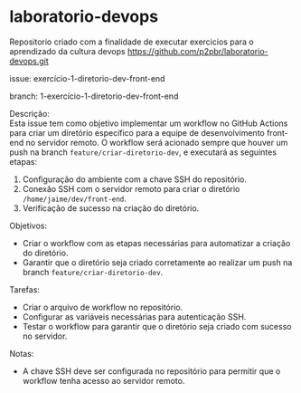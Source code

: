 # laboratorio-devops
Repositorio criado com a finalidade de executar exercicios para o aprendizado da cultura devops
https://github.com/p2pbr/laboratorio-devops.git

issue: exercício-1-diretorio-dev-front-end

branch:
1-exercício-1-diretorio-dev-front-end


Descrição:  
Esta issue tem como objetivo implementar um workflow no GitHub Actions para criar um diretório específico para a equipe de desenvolvimento front-end no servidor remoto. O workflow será acionado sempre que houver um push na branch `feature/criar-diretorio-dev`, e executará as seguintes etapas:

1. Configuração do ambiente com a chave SSH do repositório.
2. Conexão SSH com o servidor remoto para criar o diretório `/home/jaime/dev/front-end`.
3. Verificação de sucesso na criação do diretório.

Objetivos:
- Criar o workflow com as etapas necessárias para automatizar a criação do diretório.
- Garantir que o diretório seja criado corretamente ao realizar um push na branch `feature/criar-diretorio-dev`.

Tarefas:
- Criar o arquivo de workflow no repositório.
- Configurar as variáveis necessárias para autenticação SSH.
- Testar o workflow para garantir que o diretório seja criado com sucesso no servidor.

Notas:
- A chave SSH deve ser configurada no repositório para permitir que o workflow tenha acesso ao servidor remoto.

